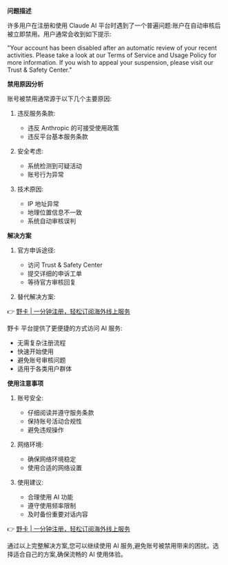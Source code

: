 **问题描述**

许多用户在注册和使用 Claude AI 平台时遇到了一个普遍问题:账户在自动审核后被立即禁用。用户通常会收到如下提示:

"Your account has been disabled after an automatic review of your recent activities. Please take a look at our Terms of Service and Usage Policy for more information. If you wish to appeal your suspension, please visit our Trust & Safety Center."

**禁用原因分析**

账号被禁用通常源于以下几个主要原因:

1. 违反服务条款:
   - 违反 Anthropic 的可接受使用政策
   - 违反平台基本服务条款

2. 安全考虑:
   - 系统检测到可疑活动
   - 账号行为异常

3. 技术原因:
   - IP 地址异常
   - 地理位置信息不一致
   - 系统自动审核误判

**解决方案**

1. 官方申诉途径:
   - 访问 Trust & Safety Center
   - 提交详细的申诉工单
   - 等待官方审核回复

2. 替代解决方案:

👉 [野卡 | 一分钟注册，轻松订阅海外线上服务](https://bit.ly/bewildcard)

野卡 平台提供了更便捷的方式访问 AI 服务:
- 无需复杂注册流程
- 快速开始使用
- 避免账号审核问题
- 适用于各类用户群体

**使用注意事项**

1. 账号安全:
   - 仔细阅读并遵守服务条款
   - 保持账号活动合规性
   - 避免违规操作

2. 网络环境:
   - 确保网络环境稳定
   - 使用合适的网络设置

3. 使用建议:
   - 合理使用 AI 功能
   - 遵守使用频率限制
   - 及时备份重要对话内容

👉 [野卡 | 一分钟注册，轻松订阅海外线上服务](https://bit.ly/bewildcard)

通过以上完整解决方案,您可以继续使用 AI 服务,避免账号被禁用带来的困扰。选择适合自己的方案,确保流畅的 AI 使用体验。